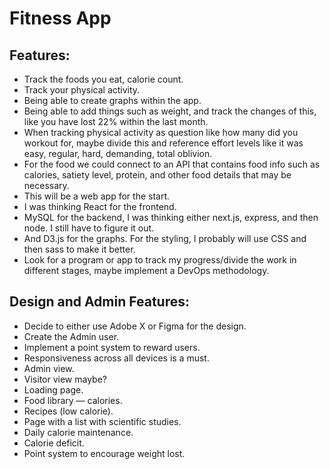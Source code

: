 
# Fitness App

## Features:
- Track the foods you eat, calorie count.
- Track your physical activity.
- Being able to create graphs within the app.
- Being able to add things such as weight, and track the changes of this, like you have lost 22% within the last month.
- When tracking physical activity as question like how many did you workout for, maybe divide this and reference effort levels like it was easy, regular, hard, demanding, total oblivion.
- For the food we could connect to an API that contains food info such as calories, satiety level, protein, and other food details that may be necessary.
- This will be a web app for the start.
- I was thinking React for the frontend.
- MySQL for the backend, I was thinking either next.js, express, and then node. I still have to figure it out.
- And D3.js for the graphs. For the styling, I probably will use CSS and then sass to make it better.
- Look for a program or app to track my progress/divide the work in different stages, maybe implement a DevOps methodology.

## Design and Admin Features:
- Decide to either use Adobe X or Figma for the design.
- Create the Admin user.
- Implement a point system to reward users.
- Responsiveness across all devices is a must.
- Admin view.
- Visitor view maybe?
- Loading page.
- Food library — calories.
- Recipes (low calorie).
- Page with a list with scientific studies.
- Daily calorie maintenance.
- Calorie deficit.
- Point system to encourage weight lost.
